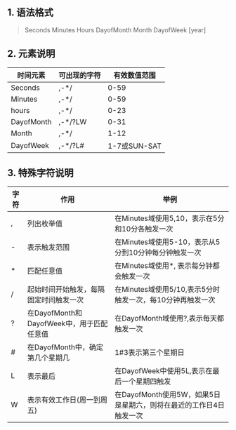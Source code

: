 ## 1. 语法格式
> Seconds Minutes Hours DayofMonth Month DayofWeek [year]

## 2. 元素说明
|时间元素|可出现的字符|有效数值范围|
|--|--|--|
|Seconds|,-*/|0-59|
|Minutes|,-*/|0-59|
|hours|,-*/|0-23|
|DayofMonth|,-*/?LW|0-31|
|Month|,-*/|1-12|
|DayofWeek|,-*/?L#|1-7或SUN-SAT|

## 3. 特殊字符说明
|字符|作用|举例|
|--|--|--|
|,|列出枚举值|在Minutes域使用5,10，表示在5分和10分各触发一次|
|-|表示触发范围|在Minutes域使用5-10，表示从5分到10分钟每分钟触发一次
|*|匹配任意值|在Minutes域使用*, 表示每分钟都会触发一次
|/|起始时间开始触发，每隔固定时间触发一次|在Minutes域使用5/10,表示5分时触发一次，每10分钟再触发一次
|?|在DayofMonth和DayofWeek中，用于匹配任意值|在DayofMonth域使用?,表示每天都触发一次
|#|在DayofMonth中，确定第几个星期几|1#3表示第三个星期日
|L|表示最后|在DayofWeek中使用5L,表示在最后一个星期四触发
|W|表示有效工作日(周一到周五)|在DayofMonth使用5W，如果5日是星期六，则将在最近的工作日4日触发一次